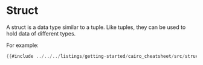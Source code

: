 # Struct

A struct is a data type similar to a tuple. Like tuples, they can be used to hold data of different types.

For example:

```rust
{{#include ../../../listings/getting-started/cairo_cheatsheet/src/struct_example.cairo}}
```
